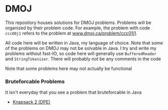 # DMOJ

This repository houses solutions for DMOJ problems. Problems will be organized by their problem code. For example, the problem with code `ccc00j1`
refers to the problem at www.dmoj.ca/problem/ccc01j1.

All code here will be written in Java, my language of choice. Note that some of the problems on DMOJ may not be solvable in Java. I try and write my problems without fast-IO, so code here will generally use `BufferedReader` and `StringTokenizer`. There will probably not be any comments in the code

Note that some problems here may not actually be functional

### Bruteforcable Problems

It isn't everyday that you see a problem that bruteforcable in Java

  - [Knapsack 2 (DPE)](www.dmoj.ca/problem/dpe)
    
  
